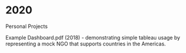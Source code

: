 # 2020
Personal Projects

Example Dashboard.pdf (2018) - demonstrating simple tableau usage by representing a mock NGO that supports countries in the Americas.   
